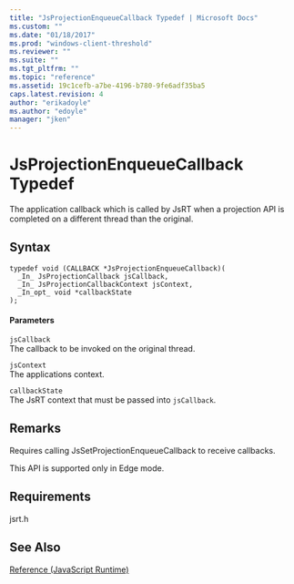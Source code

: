 ```yaml
---
title: "JsProjectionEnqueueCallback Typedef | Microsoft Docs"
ms.custom: ""
ms.date: "01/18/2017"
ms.prod: "windows-client-threshold"
ms.reviewer: ""
ms.suite: ""
ms.tgt_pltfrm: ""
ms.topic: "reference"
ms.assetid: 19c1cefb-a7be-4196-b780-9fe6adf35ba5
caps.latest.revision: 4
author: "erikadoyle"
ms.author: "edoyle"
manager: "jken"
---
```

# JsProjectionEnqueueCallback Typedef
The application callback which is called by JsRT when a projection API is completed on a different thread than the original.  
  
## Syntax  
  
```  
typedef void (CALLBACK *JsProjectionEnqueueCallback)(  
  _In_ JsProjectionCallback jsCallback,  
  _In_ JsProjectionCallbackContext jsContext,  
  _In_opt_ void *callbackState  
);  
```  
  
#### Parameters  
 `jsCallback`  
 The callback to be invoked on the original thread.  
  
 `jsContext`  
 The applications context.  
  
 `callbackState`  
 The JsRT context that must be passed into `jsCallback`.  
  
## Remarks  
 Requires calling JsSetProjectionEnqueueCallback to receive callbacks.  
  
 This API is supported only in Edge mode.  
  
## Requirements  
 jsrt.h  
  
## See Also  
 [Reference (JavaScript Runtime)](../chakra-hosting/reference-javascript-runtime.md)